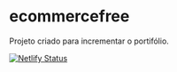 # ecommercefree
Projeto criado para incrementar o portifólio.

[![Netlify Status](https://api.netlify.com/api/v1/badges/fff60bc4-f590-45ae-a918-5f5fa01c6160/deploy-status)](https://app.netlify.com/sites/ecommercefree/deploys)